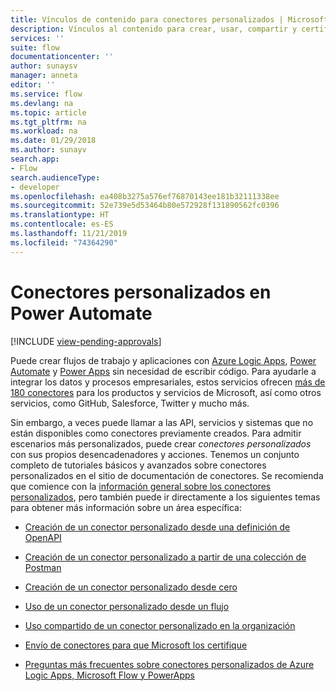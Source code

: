 ```yaml
---
title: Vínculos de contenido para conectores personalizados | Microsoft Docs
description: Vínculos al contenido para crear, usar, compartir y certificar conectores personalizada.
services: ''
suite: flow
documentationcenter: ''
author: sunaysv
manager: anneta
editor: ''
ms.service: flow
ms.devlang: na
ms.topic: article
ms.tgt_pltfrm: na
ms.workload: na
ms.date: 01/29/2018
ms.author: sunayv
search.app:
- Flow
search.audienceType:
- developer
ms.openlocfilehash: ea408b3275a576ef76870143ee181b32111338ee
ms.sourcegitcommit: 52e739e5d53464b80e572928f131890562fc0396
ms.translationtype: HT
ms.contentlocale: es-ES
ms.lasthandoff: 11/21/2019
ms.locfileid: "74364290"
---
```

# <a name="custom-connectors-in-power-automate"></a>Conectores personalizados en Power Automate
[!INCLUDE [view-pending-approvals](../includes/cc-rebrand.md)]

Puede crear flujos de trabajo y aplicaciones con [Azure Logic Apps](https://azure.microsoft.com/services/logic-apps), [Power Automate](https://flow.microsoft.com) y [Power Apps](https://powerapps.microsoft.com) sin necesidad de escribir código. Para ayudarle a integrar los datos y procesos empresariales, estos servicios ofrecen [más de 180 conectores](https://docs.microsoft.com/connectors/) para los productos y servicios de Microsoft, así como otros servicios, como GitHub, Salesforce, Twitter y mucho más. 

Sin embargo, a veces puede llamar a las API, servicios y sistemas que no están disponibles como conectores previamente creados. Para admitir escenarios más personalizados, puede crear *conectores personalizados* con sus propios desencadenadores y acciones. Tenemos un conjunto completo de tutoriales básicos y avanzados sobre conectores personalizados en el sitio de documentación de conectores. Se recomienda que comience con la [información general sobre los conectores personalizados](https://docs.microsoft.com/connectors/custom-connectors/), pero también puede ir directamente a los siguientes temas para obtener más información sobre un área específica:

* [Creación de un conector personalizado desde una definición de OpenAPI](https://docs.microsoft.com/connectors/custom-connectors/define-openapi-definition)

* [Creación de un conector personalizado a partir de una colección de Postman](https://docs.microsoft.com/connectors/custom-connectors/define-postman-collection)

* [Creación de un conector personalizado desde cero](https://docs.microsoft.com/connectors/custom-connectors/define-blank)

* [Uso de un conector personalizado desde un flujo](https://docs.microsoft.com/connectors/custom-connectors/use-custom-connector-flow)

* [Uso compartido de un conector personalizado en la organización](https://docs.microsoft.com/connectors/custom-connectors/share)

* [Envío de conectores para que Microsoft los certifique](https://docs.microsoft.com/connectors/custom-connectors/submit-certification)

* [Preguntas más frecuentes sobre conectores personalizados de Azure Logic Apps, Microsoft Flow y PowerApps](https://docs.microsoft.com/connectors/custom-connectors/faq)

